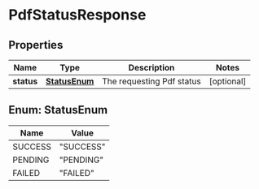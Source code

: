 

# PdfStatusResponse


## Properties

| Name | Type | Description | Notes |
|------------ | ------------- | ------------- | -------------|
|**status** | [**StatusEnum**](#StatusEnum) | The requesting Pdf status |  [optional] |



## Enum: StatusEnum

| Name | Value |
|---- | -----|
| SUCCESS | &quot;SUCCESS&quot; |
| PENDING | &quot;PENDING&quot; |
| FAILED | &quot;FAILED&quot; |



